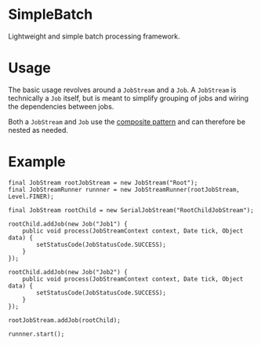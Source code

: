 # SimpleBatch

Lightweight and simple batch processing framework.

# Usage

The basic usage revolves around a `JobStream` and a `Job`.  A `JobStream` is technically a `Job` itself, but is meant to simplify grouping of jobs and wiring the dependencies between jobs.

Both a `JobStream` and `Job` use the [composite pattern](https://en.wikipedia.org/wiki/Composite_pattern) and can therefore be nested as needed.

# Example

```
final JobStream rootJobStream = new JobStream("Root");
final JobStreamRunner runnner = new JobStreamRunner(rootJobStream, Level.FINER);
		
final JobStream rootChild = new SerialJobStream("RootChildJobStream");
		
rootChild.addJob(new Job("Job1") {
	public void process(JobStreamContext context, Date tick, Object data) {
		setStatusCode(JobStatusCode.SUCCESS);
	}
});

rootChild.addJob(new Job("Job2") {
	public void process(JobStreamContext context, Date tick, Object data) {
		setStatusCode(JobStatusCode.SUCCESS);
	}
});

rootJobStream.addJob(rootChild);

runnner.start();
```
